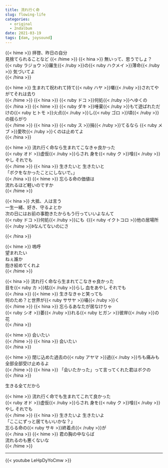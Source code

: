 ```yaml
---
title: 流れ行く命
slug: flowing-life
categories:
  - original
  - 2ndalbum
date: 2021-03-19
tags: [dam, joysound]
---
```


{{< hime >}}
拝啓、昨日の自分  
見捨てられることなど 
{{< /hime >}}
{{< hina >}}
無いって、思うでしょ？  
{{< ruby ラジョウ >}}羅生{{< /ruby >}}の{{< ruby ハクメイ >}}薄命{{< /ruby >}} 気づいてよ  
{{< /hina >}}

{{< hime >}}
生まれて祝われて持て{{< ruby ハヤ >}}囃{{< /ruby >}}されてやがてそれは去り  
{{< /hime >}}
{{< hina >}}
{{< ruby ドコ >}}何処{{< /ruby >}}へゆくの  
{{< /hina >}}
{{< hime >}}
{{< ruby ダキ >}}唾棄{{< /ruby >}}もて遊ばれただけの{{< ruby ヒトモ >}}火点{{< /ruby >}}し{{< ruby ゴロ >}}頃{{< /ruby >}}の揺らがり  
{{< /hime >}}
{{< hina >}}
{{< ruby ス >}}捐{{< /ruby >}}てるなら {{< ruby メブ >}}愛吹{{< /ruby >}}くのは止めてよ  
{{< /hina >}}

{{< hime >}}
流れ行く命なら生まれてこなきゃ良かった  
{{< ruby オド >}}虚仮{{< /ruby >}}らされ 身を{{< ruby ク >}}喰{{< /ruby >}}やし それでも  
{{< /hime >}}
{{< hina >}}
生きたいと 生きたいと  
「ボクをなかったことにしないで。」  
{{< /hina >}}
{{< hime >}}
忘らる命の価値は  
流れるほど軽いのですか  
{{< /hime >}}

{{< hina >}}
大抵、人は言う  
一生一緒、好き、守るよとか  
次の日にはお前の事飽きたからもう行っていいよなんて  
{{< ruby ドコ >}}何処{{< /ruby >}}にも《{{< ruby イクトコロ >}}他の居場所{{< /ruby >}}》なんてないのにさ  

{{< /hina >}}

{{< hime >}}
嗚呼  
望まれたい  
ねぇ誰か  
抱き絞めてくれよ  
{{< /hime >}}

{{< hina >}}
流れ行く命なら生まれてこなきゃ良かった  
目を{{< ruby カ >}}枯{{< /ruby >}}らし 血をあやし それでも  
{{< /hina >}}
{{< hime >}}
生きなきゃと笑っても  
何のため？と世界が{{< ruby ササヤ >}}囁{{< /ruby >}}く  
{{< /hime >}}
{{< hina >}}
忘らるあなたが居なけりゃ  
{{< ruby シオ >}}萎{{< /ruby >}}れる{{< ruby ヒガン >}}彼岸{{< /ruby >}}の花  
{{< /hina >}}

{{< hime >}}
会いたい  
{{< /hime >}}
{{< hina >}}
会いたい  
{{< /hina >}}

{{< hime >}}
閉じ込めた過去の{{< ruby アヤマ >}}過{{< /ruby >}}ちも痛みも  
全部全部受け止めるよ  
{{< /hime >}}
{{< hina >}}
「会いたかった」って言ってくれた君はボクの  
{{< /hina >}}

生きる全てだから  

{{< hime >}}
流れ行く命でも生まれてこれて良かった  
{{< ruby オド >}}虚仮{{< /ruby >}}らされ 身を{{< ruby ク >}}喰{{< /ruby >}}やし それでも  
{{< /hime >}}
{{< hina >}}
生きたいよ 生きたいよ  
「ここにずっと居てもいいかな？」  
忘らる命の{{< ruby サキ >}}終着点{{< /ruby >}}が  
{{< /hina >}}
{{< hime >}}
君の胸の中ならば  
流れるのも悪くないな  
{{< /hime >}}

---

{{< youtube LeHpDyYoCmw >}}